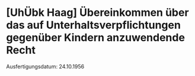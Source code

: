 # [UhÜbk Haag] Übereinkommen über das auf Unterhaltsverpflichtungen gegenüber Kindern anzuwendende Recht

Ausfertigungsdatum: 24.10.1956

 